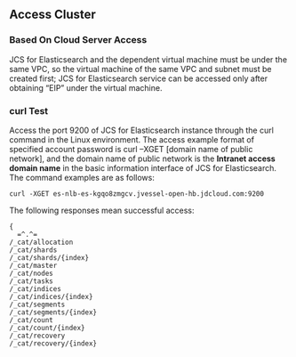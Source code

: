 ## Access Cluster
### Based On Cloud Server Access
JCS for Elasticsearch and the dependent virtual machine must be under the same VPC, so the virtual machine of the same VPC and subnet must be created first; JCS for Elasticsearch service can be accessed only after obtaining “EIP” under the virtual machine.
### curl Test
Access the port 9200 of JCS for Elasticsearch instance through the curl command in the Linux environment.
The access example format of specified account password is curl –XGET [domain name of public network], and the domain name of public network is the **Intranet access domain name** in the basic information interface of JCS for Elasticsearch. The command examples are as follows:
```
curl -XGET es-nlb-es-kgqo8zmgcv.jvessel-open-hb.jdcloud.com:9200
```
The following responses mean successful access:
```
{
  =^.^=
/_cat/allocation
/_cat/shards
/_cat/shards/{index}
/_cat/master
/_cat/nodes
/_cat/tasks
/_cat/indices
/_cat/indices/{index}
/_cat/segments
/_cat/segments/{index}
/_cat/count
/_cat/count/{index}
/_cat/recovery
/_cat/recovery/{index}

```
